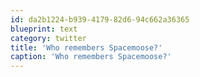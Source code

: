 ```yaml
---
id: da2b1224-b939-4179-82d6-94c662a36365
blueprint: text
category: twitter
title: 'Who remembers Spacemoose?'
caption: 'Who remembers Spacemoose?'
---
```

